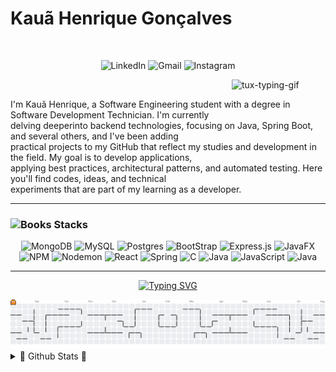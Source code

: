 # Kauã Henrique Gonçalves

<br>

<!-- Contact Badges -->
<p align="center">
  <!-- LinkedIn Badge -->
  <a href="www.linkedin.com/in/kauã-gonçalves" style="text-decoration: none;">
    <img alt="LinkedIn" title="Connect with me on LinkedIn" 
         src="https://custom-icon-badges.demolab.com/badge/-LinkedIn-282A36?style=for-the-badge&logo=linkedin&logoColor=white&labelColor=634781" 
         style="height: 27px;" /></a>

  <!-- Gmail Badge -->
  <a href="mailto:kauahenriquegoncalves00@gmail.com" style="text-decoration: none;">
    <img alt="Gmail" title="Send me an email" 
         src="https://custom-icon-badges.demolab.com/badge/-Gmail-282A36?style=for-the-badge&logo=gmail&logoColor=white&labelColor=634781" 
         style="height: 27px;" /></a>
         
  <!-- Instagram -->
  <a href="https://www.instagram.com/kaua__goncalves/" style="text-decoration: none;">
    <img alt="Instagram" title="My Instagram" 
         src="https://custom-icon-badges.demolab.com/badge/-LinkedIn-282A36?style=for-the-badge&logo=instagram&logoColor=white&labelColor=634781" 
         style="height: 27px;" /></a>
</p>

<!-- GitHub Logo -->

<img align="right" alt="tux-typing-gif" src="https://www.tramaweb.com.br/wp-content/uploads/2019/10/f6719fd6-tenor.gif" width="150px" />

<br>

I'm Kauã Henrique, a Software Engineering student with a degree in Software Development Technician. I'm currently <br>
delving deeperinto backend technologies, focusing on Java, Spring Boot, and several others, and I've been adding <br>
practical projects to my GitHub that reflect my studies and development in the field. My goal is to develop applications, <br>
applying best practices, architectural patterns, and automated testing. Here you'll find codes, ideas, and technical <br>
experiments that are part of my learning as a developer.

---

<h3><img src="https://raw.githubusercontent.com/Tarikul-Islam-Anik/Telegram-Animated-Emojis/main/Objects/Books.webp" alt="Books" width="30" height="30" /> Stacks </h3>

<div align="center">
  <img alt="MongoDB" src="https://img.shields.io/badge/MongoDB-%234ea94b.svg?style=for-the-badge&logo=mongodb&logoColor=white" />
  <img alt="MySQL" src="https://img.shields.io/badge/mysql-4479A1.svg?style=for-the-badge&logo=mysql&logoColor=white" />
  <img alt="Postgres" src="https://img.shields.io/badge/postgres-%23316192.svg?style=for-the-badge&logo=postgresql&logoColor=white" />
  <img alt="BootStrap" src="https://img.shields.io/badge/bootstrap-%238511FA.svg?style=for-the-badge&logo=bootstrap&logoColor=white" />
  <img alt="Express.js" src="https://img.shields.io/badge/express.js-%23404d59.svg?style=for-the-badge&logo=express&logoColor=%2361DAFB" />
  <img alt="JavaFX" src="https://img.shields.io/badge/javafx-%23FF0000.svg?style=for-the-badge&logo=javafx&logoColor=white" />
  <img alt="NPM" src="https://img.shields.io/badge/NPM-%23CB3837.svg?style=for-the-badge&logo=npm&logoColor=white" />
  <img alt="Nodemon" src="https://img.shields.io/badge/NODEMON-%23323330.svg?style=for-the-badge&logo=nodemon&logoColor=%BBDEAD)" />
  <img alt="React" src="https://img.shields.io/badge/react-%2320232a.svg?style=for-the-badge&logo=react&logoColor=%2361DAFB" />
  <img alt="Spring" src="https://img.shields.io/badge/spring-%236DB33F.svg?style=for-the-badge&logo=spring&logoColor=white" />
  <img alt="C" src="https://img.shields.io/badge/c-%2300599C.svg?style=for-the-badge&logo=c&logoColor=white" />
  <img alt="Java" src="https://img.shields.io/badge/java-%23ED8B00.svg?style=for-the-badge&logo=openjdk&logoColor=white" />
  <img alt="JavaScript" src="https://img.shields.io/badge/javascript-%23323330.svg?style=for-the-badge&logo=javascript&logoColor=%23F7DF1E" />
  <img alt="Java" src="https://img.shields.io/badge/java-%23ED8B00.svg?style=for-the-badge&logo=openjdk&logoColor=white" />
</div>

---

<!-- Typing SVG -->
<p align="center">
  <a href="https://git.io/typing-svg">
    <img src="https://readme-typing-svg.herokuapp.com?font=Fira+Code&pause=1000&color=F1F2ED&width=500&center=true&vCenter=true&size=17&lines=Getting+better+every+day" alt="Typing SVG" />
  </a>
</p>

<picture style="margin-bottom: 10px;">
  <source media="(prefers-color-scheme: dark)" srcset="https://raw.githubusercontent.com/KauaHenriqueGoncalves/KauaHenriqueGoncalves/output/pacman-contribution-graph-dark.svg">
  <source media="(prefers-color-scheme: light)" srcset="https://raw.githubusercontent.com/KauaHenriqueGoncalves/KauaHenriqueGoncalves/output/pacman-contribution-graph.svg">
  <img alt="pacman contribution graph" src="https://raw.githubusercontent.com/KauaHenriqueGoncalves/KauaHenriqueGoncalves/output/pacman-contribution-graph.svg">
</picture>

<!-- GitHub Stats -->
<details>
  <summary>🐧 Github Stats 🐧</summary>
  <br>
<div align="center" style="display: flex; flex-wrap: wrap; justify-content: center;">
  <!-- GitHub Stats Cards -->
  <img height="140em" src="https://github-readme-stats.vercel.app/api?username=KauaHenriqueGoncalves&show_icons=true&locale=en&theme=blueberry&rank_icon=github&card_width=100" />
  <img height="140em" src="https://github-readme-stats.vercel.app/api/top-langs/?username=KauaHenriqueGoncalves&theme=blueberry&layout=compact&card_width=100">
</div>
  
</details>
